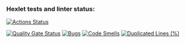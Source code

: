 ### Hexlet tests and linter status:
[![Actions Status](https://github.com/Obolduy/php-project-45/actions/workflows/hexlet-check.yml/badge.svg)](https://github.com/Obolduy/php-project-45/actions)

[//]: # ([![Github Actions Status]&#40;https://github.com/hexlet-boilerplates/php-package/workflows/PHP%20CI/badge.svg&#41;]&#40;https://github.com/hexlet-boilerplates/php-package/actions&#41;)
[![Quality Gate Status](https://sonarcloud.io/api/project_badges/measure?project=hexlet-boilerplates_php-package&metric=alert_status)](https://sonarcloud.io/summary/new_code?id=hexlet-boilerplates_php-package)
[![Bugs](https://sonarcloud.io/api/project_badges/measure?project=hexlet-boilerplates_php-package&metric=bugs)](https://sonarcloud.io/summary/new_code?id=hexlet-boilerplates_php-package)
[![Code Smells](https://sonarcloud.io/api/project_badges/measure?project=hexlet-boilerplates_php-package&metric=code_smells)](https://sonarcloud.io/summary/new_code?id=hexlet-boilerplates_php-package)
[![Duplicated Lines (%)](https://sonarcloud.io/api/project_badges/measure?project=hexlet-boilerplates_php-package&metric=duplicated_lines_density)](https://sonarcloud.io/summary/new_code?id=hexlet-boilerplates_php-package)